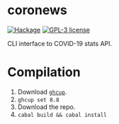 # coronews

[![Hackage](https://img.shields.io/hackage/v/coronews.svg?logo=haskell)](https://hackage.haskell.org/package/coronews)
[![GPL-3 license](https://img.shields.io/badge/license-GPL--3-blue.svg)](LICENSE)

CLI interface to COVID-19 stats API.

# Compilation

1. Download [`ghcup`](https://www.haskell.org/ghcup/).
2. `ghcup set 8.8`
3. Download the repo.
4. `cabal build && cabal install`
